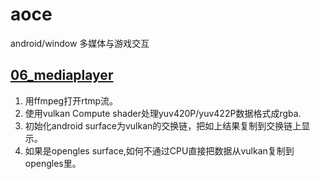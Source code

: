 # aoce

android/window 多媒体与游戏交互

## [06_mediaplayer](https://zhuanlan.zhihu.com/p/302285687)

1. 用ffmpeg打开rtmp流。
2. 使用vulkan Compute shader处理yuv420P/yuv422P数据格式成rgba.
3. 初始化android surface为vulkan的交换链，把如上结果复制到交换链上显示。
4. 如果是opengles surface,如何不通过CPU直接把数据从vulkan复制到opengles里。
